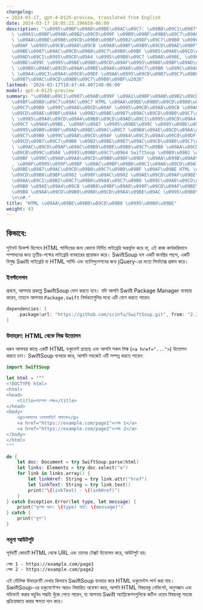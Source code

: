 ```yaml
---
changelog:
- 2024-03-17, gpt-4-0125-preview, translated from English
date: 2024-03-17 18:05:22.196658-06:00
description: "\u0995\u09BF\u09AD\u09BE\u09AC\u09C7: \u09B8\u09C1\u0987\u09AB\u099F\
  \ \u09A1\u09BF\u09AB\u09B2\u09CD\u099F \u09B9\u09BF\u09B8\u09C7\u09AC\u09C7 HTML\
  \ \u09AA\u09BE\u09B0\u09CD\u09B8\u09BF\u0982\u09DF\u09C7\u09B0 \u099C\u09A8\u09CD\
  \u09AF \u0995\u09CB\u09A8\u09CB \u09A8\u09BF\u09B0\u09CD\u09AE\u09BF\u09A4 \u09B2\
  \u09BE\u0987\u09AC\u09CD\u09B0\u09C7\u09B0\u09BF \u0985\u09A8\u09CD\u09A4\u09B0\u09CD\
  \u09AD\u09C1\u0995\u09CD\u09A4 \u0995\u09B0\u09C7 \u09A8\u09BE, \u098F\u0987 \u0995\
  \u09BE\u099C \u0995\u09BE\u09B0\u09CD\u09AF\u0995\u09B0\u09BF\u09AD\u09BE\u09AC\u09C7\
  \ \u09B8\u09AE\u09CD\u09AA\u09BE\u09A6\u09A8\u09C7\u09B0 \u099C\u09A8\u09CD\u09AF\
  \ \u09A4\u09C3\u09A4\u09C0\u09DF-\u09AA\u0995\u09CD\u09B7\u09C7\u09B0 \u09B2\u09BE\
  \u0987\u09AC\u09CD\u09B0\u09C7\u09B0\u09BF\u2026"
lastmod: '2024-03-17T18:47:44.407148-06:00'
model: gpt-4-0125-preview
summary: "\u09B8\u09C1\u0987\u09AB\u099F \u09A1\u09BF\u09AB\u09B2\u09CD\u099F \u09B9\
  \u09BF\u09B8\u09C7\u09AC\u09C7 HTML \u09AA\u09BE\u09B0\u09CD\u09B8\u09BF\u0982\u09DF\
  \u09C7\u09B0 \u099C\u09A8\u09CD\u09AF \u0995\u09CB\u09A8\u09CB \u09A8\u09BF\u09B0\
  \u09CD\u09AE\u09BF\u09A4 \u09B2\u09BE\u0987\u09AC\u09CD\u09B0\u09C7\u09B0\u09BF\
  \ \u0985\u09A8\u09CD\u09A4\u09B0\u09CD\u09AD\u09C1\u0995\u09CD\u09A4 \u0995\u09B0\
  \u09C7 \u09A8\u09BE, \u098F\u0987 \u0995\u09BE\u099C \u0995\u09BE\u09B0\u09CD\u09AF\
  \u0995\u09B0\u09BF\u09AD\u09BE\u09AC\u09C7 \u09B8\u09AE\u09CD\u09AA\u09BE\u09A6\u09A8\
  \u09C7\u09B0 \u099C\u09A8\u09CD\u09AF \u09A4\u09C3\u09A4\u09C0\u09DF-\u09AA\u0995\
  \u09CD\u09B7\u09C7\u09B0 \u09B2\u09BE\u0987\u09AC\u09CD\u09B0\u09C7\u09B0\u09BF\
  \ \u09AC\u09CD\u09AF\u09AC\u09B9\u09BE\u09B0\u09C7\u09B0 \u09AA\u09CD\u09B0\u09DF\
  \u09CB\u099C\u09A8 \u0995\u09B0\u09C7\u0964 SwiftSoup \u09B9\u09B2 \u098F\u0995\u099F\
  \u09BF \u099C\u09A8\u09AA\u09CD\u09B0\u09BF\u09DF \u09AA\u099B\u09A8\u09CD\u09A6\
  , \u098F\u0995\u099F\u09BF \u09AC\u09BF\u09B6\u09C1\u09A6\u09CD\u09A7 Swift \u09B2\
  \u09BE\u0987\u09AC\u09CD\u09B0\u09C7\u09B0\u09BF \u09AF\u09BE HTML \u09AA\u09BE\u09B0\
  \u09CD\u09B8\u09BF\u0982 \u098F\u09AC\u0982 \u09AE\u09CD\u09AF\u09BE\u09A8\u09BF\
  \u09AA\u09C1\u09B2\u09C7\u09B6\u09A8\u09C7\u09B0 \u099C\u09A8\u09CD\u09AF jQuery-\u098F\
  \u09B0 \u09AE\u09A4\u09CB \u09B8\u09BF\u09A8\u099F\u09CD\u09AF\u09BE\u0995\u09CD\
  \u09B8 \u09AA\u09CD\u09B0\u09B8\u09CD\u09A4\u09BE\u09AC \u0995\u09B0\u09C7\u0964\
  \n\n#."
title: "HTML \u09AA\u09BE\u09B0\u09CD\u09B8 \u0995\u09B0\u09BE"
weight: 43
---
```


## কিভাবে:
সুইফট ডিফল্ট হিসেবে HTML পার্সিংয়ের জন্য কোনো নির্মিত লাইব্রেরি অন্তর্ভুক্ত করে না, এই কাজ কার্যকরিভাবে সম্পাদনের জন্য তৃতীয়-পক্ষের লাইব্রেরি ব্যবহারের প্রয়োজন করে। SwiftSoup হল একটি জনপ্রিয় পছন্দ, একটি বিশুদ্ধ Swift লাইব্রেরি যা HTML পার্সিং এবং ম্যানিপুলেশনের জন্য jQuery-এর মতো সিনট্যাক্স প্রস্তাব করে।

### ইনস্টলেশন
প্রথমে, আপনার প্রকল্পে SwiftSoup যোগ করতে হবে। যদি আপনি Swift Package Manager ব্যবহার করেন, তাহলে আপনার `Package.swift` নির্ভরতাগুলির মধ্যে এটি যোগ করতে পারেন:

```swift
dependencies: [
    .package(url: "https://github.com/scinfu/SwiftSoup.git", from: "2.3.2")
]
```

### উদাহরণ: HTML থেকে লিঙ্ক উত্তোলন
ধরুন আপনার কাছে একটি HTML ডকুমেন্ট রয়েছে এবং আপনি সকল লিঙ্ক (`<a href="...">`) উত্তোলন করতে চান। SwiftSoup ব্যবহার করে, আপনি সহজেই এটি সম্পন্ন করতে পারেন:

```swift
import SwiftSoup

let html = """
<!DOCTYPE html>
<html>
<head>
    <title>স্যাম্পল পেজ</title>
</head>
<body>
    <p>আমাদের ওয়েবসাইটে স্বাগতম</p>
    <a href="https://example.com/page1">পেজ 1</a>
    <a href="https://example.com/page2">পেজ 2</a>
</body>
</html>
"""

do {
    let doc: Document = try SwiftSoup.parse(html)
    let links: Elements = try doc.select("a")
    for link in links.array() {
        let linkHref: String = try link.attr("href")
        let linkText: String = try link.text()
        print("\(linkText) - \(linkHref)")
    }
} catch Exception.Error(let type, let message) {
    print("ভুলের ধরন: \(type) বার্তা: \(message)")
} catch {
    print("ভুল")
}
```

### নমুনা আউটপুট
পূর্ববর্তী কোডটি HTML থেকে URL এবং তাদের টেক্সট উত্তোলন করে, আউটপুট হয়:

```
পেজ 1 - https://example.com/page1
পেজ 2 - https://example.com/page2
```

এই মৌলিক উদাহরণটি দেখায় কিভাবে SwiftSoup ব্যবহার করে HTML ডকুমেন্টস পার্স করা যায়। SwiftSoup-এর ডকুমেন্টেশন আরও বিস্তারিত অন্বেষণ করে, আপনি HTML বিষয়বস্তু নেভিগেট, অনুসন্ধান এবং মডিফাই করার বহুবিধ পদ্ধতি খুঁজে পেতে পারেন, যা আপনার Swift অ্যাপ্লিকেশনগুলিকে জটিল ওয়েব বিষয়বস্তু সহজে প্রক্রিয়াজাত করার ক্ষমতা দান করে।
